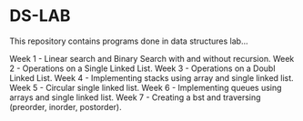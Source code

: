 # DS-LAB

This repository contains programs done in data structures lab...

Week 1 - Linear search and Binary Search with and without recursion.
Week 2 - Operations on a Single Linked List.
Week 3 - Operations on a Doubl Linked List.
Week 4 - Implementing stacks using array and single linked list.
Week 5 - Circular single linked list.
Week 6 - Implementing queues using arrays and single linked list.
Week 7 - Creating a bst and traversing (preorder, inorder, postorder).
